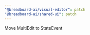 ```yaml
---
"@breadboard-ai/visual-editor": patch
"@breadboard-ai/shared-ui": patch
---
```


Move MultiEdit to StateEvent

